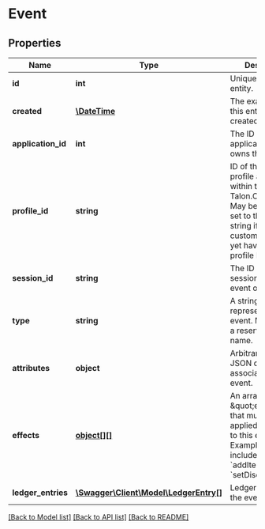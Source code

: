 # Event

## Properties
Name | Type | Description | Notes
------------ | ------------- | ------------- | -------------
**id** | **int** | Unique ID for this entity. | 
**created** | [**\DateTime**](\DateTime.md) | The exact moment this entity was created. | 
**application_id** | **int** | The ID of the application that owns this entity. | 
**profile_id** | **string** | ID of the customers profile as used within this Talon.One account. May be omitted or set to the empty string if the customer does not yet have a known profile ID. | [optional] 
**session_id** | **string** | The ID of the session that this event occurred in. | 
**type** | **string** | A string representing the event. Must not be a reserved event name. | 
**attributes** | **object** | Arbitrary additional JSON data associated with the event. | 
**effects** | [**object[][]**](array.md) | An array of \&quot;effects\&quot; that must be applied in response to this event. Example effects include &#x60;addItemToCart&#x60; or &#x60;setDiscount&#x60;. | 
**ledger_entries** | [**\Swagger\Client\Model\LedgerEntry[]**](LedgerEntry.md) | Ledger entries for the event. | 

[[Back to Model list]](../README.md#documentation-for-models) [[Back to API list]](../README.md#documentation-for-api-endpoints) [[Back to README]](../README.md)


